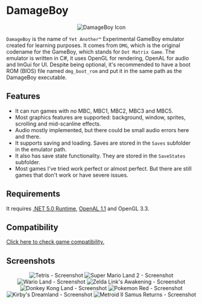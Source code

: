 # DamageBoy

<p align="center">
  <img title="DamageBoy Icon" src="/Icon.png">
</p>

`DamageBoy` is the name of `Yet Another™` Experimental GameBoy emulator created for learning purposes. It comes from `DMG`, which is the original codename for the GameBoy, which stands for `Dot Matrix Game`. The emulator is written in C#, it uses OpenGL for rendering, OpenAL for audio and ImGui for UI. Despite being optional, it's recommended to have a boot ROM (BIOS) file named `dmg_boot_rom` and put it in the same path as the DamageBoy executable.

## Features
- It can run games with no MBC, MBC1, MBC2, MBC3 and MBC5.
- Most graphics features are supported: background, window, sprites, scrolling and mid-scanline effects.
- Audio mostly implemented, but there could be small audio errors here and there.
- It supports saving and loading. Saves are stored in the `Saves` subfolder in the emulator path.
- It also has save state functionality. They are stored in the `SaveStates` subfolder.
- Most games I've tried work perfect or almost perfect. But there are still games that don't work or have severe issues.

## Requirements

It requires [.NET 5.0 Runtime](https://dotnet.microsoft.com/download), [OpenAL 1.1](https://openal.org/downloads/oalinst.zip) and OpenGL 3.3.

## Compatibility

[Click here to check game compatibility.](/COMPATIBILITY.md)

## Screenshots

<p align="center">
  <img title="Tetris - Screenshot" src="/00.png">
  <img title="Super Mario Land 2 - Screenshot" src="/01.png">
  <img title="Wario Land - Screenshot" src="/02.png">
  <img title="Zelda Link's Awakening - Screenshot" src="/03.png">
  <img title="Donkey Kong Land - Screenshot" src="/04.png">
  <img title="Pokemon Red - Screenshot" src="/05.png">
  <img title="Kirby's Dreamland - Screenshot" src="/06.png">
  <img title="Metroid II Samus Returns - Screenshot" src="/07.png">
</p>